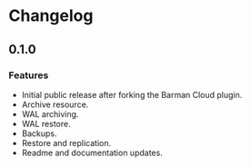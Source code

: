 # Changelog

## 0.1.0


### Features

* Initial public release after forking the Barman Cloud plugin.
* Archive resource.
* WAL archiving.
* WAL restore.
* Backups.
* Restore and replication.
* Readme and documentation updates.
